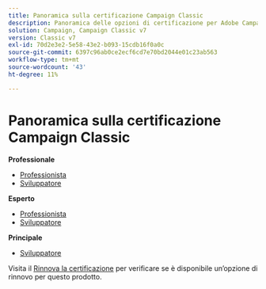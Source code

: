 ```yaml
---
title: Panoramica sulla certificazione Campaign Classic
description: Panoramica delle opzioni di certificazione per Adobe Campaign Classic
solution: Campaign, Campaign Classic v7
version: Classic v7
exl-id: 70d2e3e2-5e58-43e2-b093-15cdb16f0a0c
source-git-commit: 6397c96ab0ce2ecf6cd7e70bd2044e01c23ab563
workflow-type: tm+mt
source-wordcount: '43'
ht-degree: 11%

---
```


# Panoramica sulla certificazione Campaign Classic

**Professionale**

* [Professionista](/help/certifications/acc/acc-p-business.md) <!--AD0-E329-->
* [Sviluppatore](/help/certifications/acc/acc-p-developer.md) <!--AD0-E331-->

**Esperto**

* [Professionista](/help/certifications/acc/acc-e-business.md) <!--AD0-E327-->
* [Sviluppatore](/help/certifications/acc/acc-e-developer.md) <!--AD0-E330-->

**Principale**

* [Sviluppatore](/help/certifications/acc/acc-m-developer.md) <!--AD0-E328-->

Visita il [Rinnova la certificazione](/help/certifications/renew.md) per verificare se è disponibile un’opzione di rinnovo per questo prodotto.
